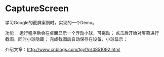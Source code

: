 # CaptureScreen

学习Google的截屏案例时，实现的一个Demo。

功能：
运行程序后会在桌面显示一个浮动小球，可拖动；
点击后开始对屏幕进行截图，同时小球隐藏；
完成截图后自动保存在设备，小球显示；

介绍文章：http://www.cnblogs.com/tgyf/p/4851092.html
